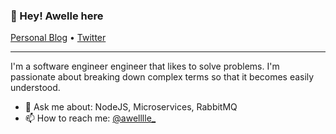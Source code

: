 ### 👋 Hey! Awelle here

<p>
  <a href="https://uncomplex.io">Personal Blog</a> •
  <a href="https://twitter.com/awelllle">Twitter</a>
</p>

---

I'm a software engineer engineer that likes to solve problems. I'm passionate about breaking down complex terms so that it becomes easily understood.



 - 💬 Ask me about: NodeJS, Microservices, RabbitMQ
 - 📫 How to reach me:  [@awelllle_](https://twitter.com/awelllle)
 
 
 
 
<!--
**awelllle/awelllle** is a ✨ _special_ ✨ repository because its `README.md` (this file) appears on your GitHub profile.

Here are some ideas to get you started:

- 🔭 I’m currently working on ...
- 🌱 I’m currently learning ...
- 👯 I’m looking to collaborate on ...
- 🤔 I’m looking for help with ...
- 💬 Ask me about ...
- 📫 How to reach me: ...
- 😄 Pronouns: ...
- ⚡ Fun fact: ...
-->
